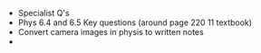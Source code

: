 - Specialist Q's
- Phys 6.4 and 6.5 Key questions (around page 220 11 textbook)
- Convert camera images in physis to written notes
- 